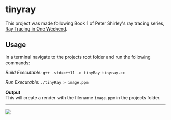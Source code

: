# tinyray

This project was made following Book 1 of Peter Shirley's ray tracing series, [Ray Tracing in One Weekend](https://raytracing.github.io/books/RayTracingInOneWeekend.html). 

## Usage
In a terminal navigate to the projects root folder and run the following commands:

*Build Executable:*
`g++ -std=c++11 -o tinyRay tinyray.cc` 

*Run Executable:* `./tinyRay > image.ppm`

**Output**  
This will create a render with the filename `image.ppm` in the projects folder.

---

<img src="./assets/image.png">